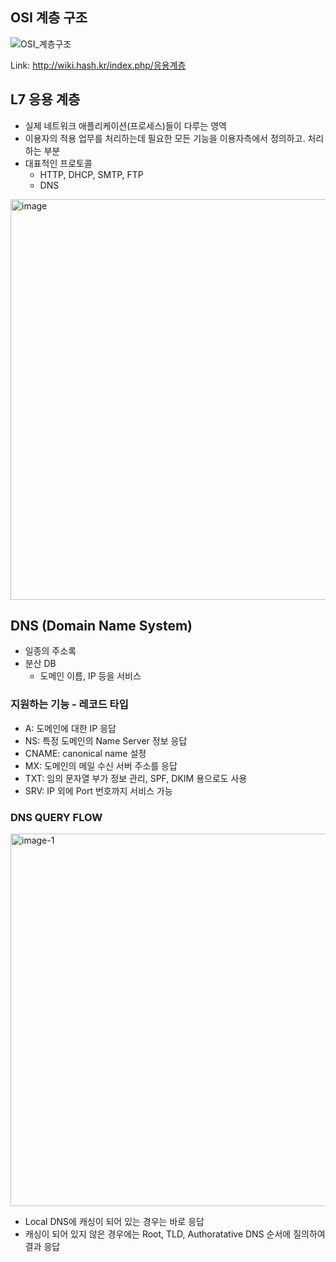## OSI 계층 구조
![OSI_계층구조](https://user-images.githubusercontent.com/94053008/223013555-203274fc-ffb7-47d1-b8fa-7f401e2527f9.png)


Link: http://wiki.hash.kr/index.php/응용계층

## L7 응용 계층
+ 실제 네트워크 애플리케이션(프로세스)들이 다루는 영역
+ 이용자의 적용 업무를 처리하는데 필요한 모든 기능을 이용자측에서 정의하고. 처리하는 부분
+ 대표적인 프로토콜
   - HTTP, DHCP, SMTP, FTP
   - DNS

<img width="641" alt="image" src="https://user-images.githubusercontent.com/94053008/223012076-9686c33a-cec9-4e9a-bfc0-3755a1342e19.png">

## DNS (Domain Name System)
 + 일종의 주소록
 + 분산 DB
   - 도메인 이름, IP 등을 서비스


### 지원하는 기능 - 레코드 타입
 + A: 도메인에 대한 IP 응답
 + NS: 특정 도메인의 Name Server 정보 응답
 + CNAME: canonical name 설정
 + MX: 도메인의 메일 수신 서버 주소를 응답
 + TXT: 임의 문자열 부가 정보 관리, SPF, DKIM 용으로도 사용
 + SRV: IP 외에 Port 번호까지 서비스 가능


### DNS QUERY FLOW
<img width="596" alt="image-1" src="https://user-images.githubusercontent.com/94053008/223012978-cbf27374-6c6c-4d95-aa5c-bfe59d9c778d.png">

 + Local DNS에 캐싱이 되어 있는 경우는 바로 응답
 + 캐싱이 되어 있지 않은 경우에는 Root, TLD, Authoratative DNS 순서에 질의하여 결과 응답


